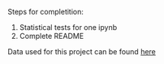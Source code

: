 
Steps for completition: 
1. Statistical tests for one ipynb
2. Complete README

Data used for this project can be found [here](https://www.kaggle.com/datasets/yagunnersya/fifa-21-messy-raw-dataset-for-cleaning-exploring?rvi=1)